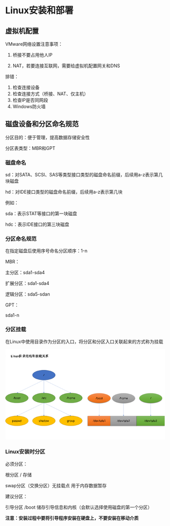 # Linux安装和部署

## 虚拟机配置

VMware网络设置注意事项：

1.  桥接不要占用他人IP

2.  NAT，若要连接互联网，需要给虚拟机配置网关和DNS

排错：

1.  检查连接设备
2.  检查连接方式（桥接、NAT、仅主机）
3.  检查IP是否同网段
4.  Windows防火墙

## 磁盘设备和分区命名规范

分区目的：便于管理，提高数据存储安全性

分区表类型：MBR和GPT

### 磁盘命名

sd：对SATA、SCSI、SAS等类型接口类型的磁盘命名前缀，后续用a-z表示第几块磁盘

hd：对IDE接口类型的磁盘命名前缀，后续用a-z表示第几块

例如：

sda：表示STAT等接口的第一块磁盘

hdc：表示IDE接口的第三块磁盘

### 分区命名规范

在指定磁盘后使用序号命名分区顺序：1-n

MBR：

主分区：sda1-sda4

扩展分区：sda1-sda4

逻辑分区：sda5-sdan

GPT：

sda1-n

### 分区挂载

在Linux中使用目录作为分区的入口，将分区和分区入口关联起来的方式称为挂载

![挂载](挂载.png)

### Linux安装时分区

必须分区：

根分区 / 存储

swap分区（交换分区）无挂载点 用于内存数据暂存

建议分区：

引导分区 /boot 储存引导信息和内核（会默认选择使用磁盘的第一个分区）

**注意：安装过程中要将引导程序安装在硬盘上，不要安装在移动介质**